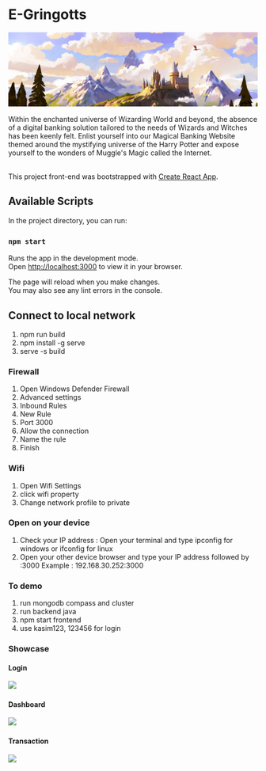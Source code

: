 # E-Gringotts
<p align=”center”>
<img src="/public/images/wallpaperflare-cropped.jpg">
</p>
Within the enchanted universe of Wizarding World and beyond, the absence of a digital banking solution tailored to the needs of Wizards and Witches has been keenly felt. Enlist yourself into our Magical Banking Website themed around the mystifying universe of the Harry Potter and expose yourself to the wonders of Muggle's Magic called the Internet.<br></br>

This project front-end was bootstrapped with [Create React App](https://github.com/facebook/create-react-app).

## Available Scripts

In the project directory, you can run:

### `npm start`

Runs the app in the development mode.\
Open [http://localhost:3000](http://localhost:3000) to view it in your browser.

The page will reload when you make changes.\
You may also see any lint errors in the console.

## Connect to local network

1. npm run build
2. npm install -g serve
3. serve -s build

### Firewall

1. Open Windows Defender Firewall
2. Advanced settings
3. Inbound Rules
4. New Rule
5. Port 3000
6. Allow the connection
7. Name the rule
8. Finish

### Wifi 
1. Open Wifi Settings
2. click wifi property
3. Change network profile to private

### Open on your device
1. Check your IP address :
    Open your terminal and type ipconfig for windows or ifconfig for linux
2. Open your other device browser and type your IP address followed by :3000
    Example : 192.168.30.252:3000

### To demo
1. run mongodb compass and cluster
2. run backend java
3. npm start frontend
4. use kasim123, 123456 for login

### Showcase

#### Login
<img src="https://github.com/user-attachments/assets/1e030cb1-a86a-422c-a22e-dd1e3244907f" width="500">


#### Dashboard
<img src="https://github.com/user-attachments/assets/2ff7a786-7459-40d6-a2c8-e1d34c65895d" width="500">

#### Transaction
<img src="https://github.com/user-attachments/assets/9b868ef1-bed3-479d-8c1b-147e66d762a0" width="500">
